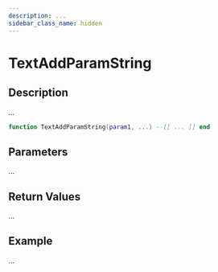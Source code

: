```yaml
---
description: ...
sidebar_class_name: hidden
---
```


# TextAddParamString

## Description

...

```lua
function TextAddParamString(param1, ...) --[[ ... ]] end
```

## Parameters

...

## Return Values

...

## Example

...

